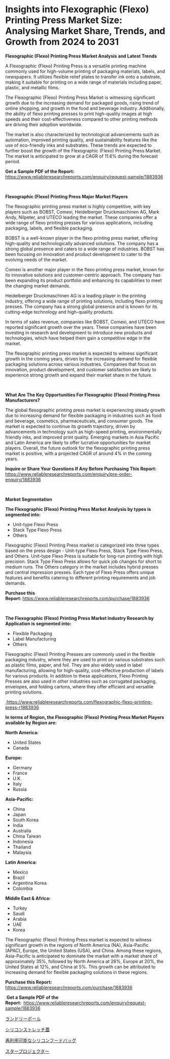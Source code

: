 <p><h1>Insights into Flexographic (Flexo) Printing Press Market Size: Analysing Market Share, Trends, and Growth from 2024 to 2031</h1></p><p><strong>Flexographic (Flexo) Printing Press Market Analysis and Latest Trends</strong></p>
<p><p>A Flexographic (Flexo) Printing Press is a versatile printing machine commonly used for high-volume printing of packaging materials, labels, and newspapers. It utilizes flexible relief plates to transfer ink onto a substrate, making it suitable for printing on a wide range of materials including paper, plastic, and metallic films.</p><p>The Flexographic (Flexo) Printing Press Market is witnessing significant growth due to the increasing demand for packaged goods, rising trend of online shopping, and growth in the food and beverage industry. Additionally, the ability of flexo printing presses to print high-quality images at high speeds and their cost-effectiveness compared to other printing methods are driving their adoption worldwide.</p><p>The market is also characterized by technological advancements such as automation, improved printing quality, and sustainability features like the use of eco-friendly inks and substrates. These trends are expected to further boost the growth of the Flexographic (Flexo) Printing Press Market. The market is anticipated to grow at a CAGR of 11.6% during the forecast period.</p></p>
<p><strong>Get a Sample PDF of the Report:&nbsp;</strong> <a href="https://www.reliableresearchreports.com/enquiry/request-sample/1883936">https://www.reliableresearchreports.com/enquiry/request-sample/1883936</a></p>
<p>&nbsp;</p>
<p><strong>Flexographic (Flexo) Printing Press Major Market Players</strong></p>
<p><p>The flexographic printing press market is highly competitive, with key players such as BOBST, Comexi, Heidelberger Druckmaschinen AG, Mark Andy, Nilpeter, and UTECO leading the market. These companies offer a wide range of flexo printing presses for various applications, including packaging, labels, and flexible packaging.</p><p>BOBST is a well-known player in the flexo printing press market, offering high-quality and technologically advanced solutions. The company has a strong global presence and caters to a wide range of industries. BOBST has been focusing on innovation and product development to cater to the evolving needs of the market.</p><p>Comexi is another major player in the flexo printing press market, known for its innovative solutions and customer-centric approach. The company has been expanding its product portfolio and enhancing its capabilities to meet the changing market demands.</p><p>Heidelberger Druckmaschinen AG is a leading player in the printing industry, offering a wide range of printing solutions, including flexo printing presses. The company has a strong global presence and is known for its cutting-edge technology and high-quality products.</p><p>In terms of sales revenue, companies like BOBST, Comexi, and UTECO have reported significant growth over the years. These companies have been investing in research and development to introduce new products and technologies, which have helped them gain a competitive edge in the market.</p><p>The flexographic printing press market is expected to witness significant growth in the coming years, driven by the increasing demand for flexible packaging solutions across various industries. Companies that focus on innovation, product development, and customer satisfaction are likely to experience strong growth and expand their market share in the future.</p></p>
<p>&nbsp;</p>
<p><strong>What Are The Key Opportunities For Flexographic (Flexo) Printing Press Manufacturers?</strong></p>
<p><p>The global flexographic printing press market is experiencing steady growth due to increasing demand for flexible packaging in industries such as food and beverage, cosmetics, pharmaceuticals, and consumer goods. The market is expected to continue its growth trajectory, driven by advancements in technology such as high-speed printing, environmentally friendly inks, and improved print quality. Emerging markets in Asia Pacific and Latin America are likely to offer lucrative opportunities for market players. Overall, the future outlook for the flexographic printing press market is positive, with a projected CAGR of around 4% in the coming years.</p></p>
<p><strong>Inquire or Share Your Questions If Any Before Purchasing This Report:</strong> <a href="https://www.reliableresearchreports.com/enquiry/pre-order-enquiry/1883936">https://www.reliableresearchreports.com/enquiry/pre-order-enquiry/1883936</a></p>
<p>&nbsp;</p>
<p><strong>Market Segmentation</strong></p>
<p><strong>The Flexographic (Flexo) Printing Press Market Analysis by types is segmented into:</strong></p>
<p><ul><li>Unit-type Flexo Press</li><li>Stack Type Flexo Press</li><li>Others</li></ul></p>
<p><p>Flexographic (Flexo) Printing Press market is categorized into three types based on the press design - Unit-type Flexo Press, Stack Type Flexo Press, and Others. Unit-type Flexo Press is suitable for long-run printing with high precision. Stack Type Flexo Press allows for quick job changes for short to medium runs. The Others category in the market includes hybrid presses and central impression presses. Each type of Flexo Press offers unique features and benefits catering to different printing requirements and job demands.</p></p>
<p><strong>Purchase this Report:&nbsp;</strong><a href="https://www.reliableresearchreports.com/purchase/1883936">https://www.reliableresearchreports.com/purchase/1883936</a></p>
<p>&nbsp;</p>
<p><strong>The Flexographic (Flexo) Printing Press Market Industry Research by Application is segmented into:</strong></p>
<p><ul><li>Flexible Packaging</li><li>Label Manufacturing</li><li>Others</li></ul></p>
<p><p>Flexographic (Flexo) Printing Presses are commonly used in the flexible packaging industry, where they are used to print on various substrates such as plastic films, paper, and foil. They are also widely used in label manufacturing, allowing for high-quality, cost-effective production of labels for various products. In addition to these applications, Flexo Printing Presses are also used in other industries such as corrugated packaging, envelopes, and folding cartons, where they offer efficient and versatile printing solutions.</p></p>
<p><a href="https://www.reliableresearchreports.com/flexographic-flexo-printing-press-r1883936">&nbsp;https://www.reliableresearchreports.com/flexographic-flexo-printing-press-r1883936</a></p>
<p><strong>In terms of Region, the Flexographic (Flexo) Printing Press Market Players available by Region are:</strong></p>
<p>
    <p> <strong> North America: </strong>
        <ul>
            <li>United States</li>
            <li>Canada</li>
        </ul>
        </p> 
    <p> <strong> Europe: </strong>
        <ul>
            <li>Germany</li>
            <li>France</li>
            <li>U.K.</li>
            <li>Italy</li>
            <li>Russia</li>
        </ul>
        </p> 
    <p> <strong> Asia-Pacific: </strong>
        <ul>
            <li>China</li>
            <li>Japan</li>
            <li>South Korea</li>
            <li>India</li>
            <li>Australia</li>
            <li>China Taiwan</li>
            <li>Indonesia</li>
            <li>Thailand</li>
            <li>Malaysia</li>
        </ul>
        </p> 
    <p> <strong> Latin America: </strong>
        <ul>
            <li>Mexico</li>
            <li>Brazil</li>
            <li>Argentina Korea</li>
            <li>Colombia</li>
        </ul>
        </p> 
    <p> <strong> Middle East & Africa: </strong>
        <ul>
            <li>Turkey</li>
            <li>Saudi</li>
            <li>Arabia</li>
            <li>UAE</li>
            <li>Korea</li>
        </ul>
    </p>
    </p>
<p><p>The Flexographic (Flexo) Printing Press market is expected to witness significant growth in the regions of North America (NA), Asia-Pacific (APAC), Europe, the United States (USA), and China. Among these regions, Asia-Pacific is anticipated to dominate the market with a market share of approximately 35%, followed by North America at 28%, Europe at 20%, the United States at 12%, and China at 5%. This growth can be attributed to increasing demand for flexible packaging solutions in these regions.</p></p>
<p><strong>Purchase this Report: </strong><a href="https://www.reliableresearchreports.com/purchase/1883936">https://www.reliableresearchreports.com/purchase/1883936</a></p>
<p>&nbsp;<strong>Get a Sample PDF of the Report:&nbsp;&nbsp;</strong><a href="https://www.reliableresearchreports.com/enquiry/request-sample/1883936">https://www.reliableresearchreports.com/enquiry/request-sample/1883936</a></p>
<p><strong></strong></p>
<p><p><a href="https://github.com/reliezer65/Market-Research-Report-List-1/blob/main/213500044433.md">ランドリーボール</a></p><p><a href="https://github.com/RodHoppe07/Market-Research-Report-List-1/blob/main/758638844432.md">シリコンストレッチ蓋</a></p><p><a href="https://github.com/tanyaali3/Market-Research-Report-List-1/blob/main/561458744434.md">再利用可能なシリコンフードバッグ</a></p><p><a href="https://github.com/DwightHuels1/Market-Research-Report-List-1/blob/main/963103044435.md">スタープロジェクター</a></p></p>